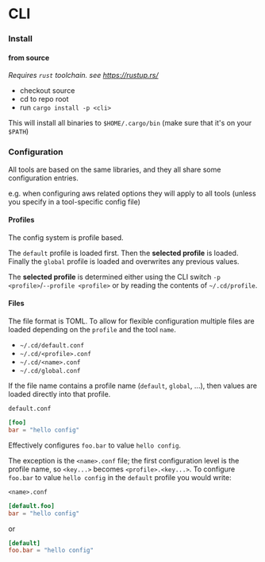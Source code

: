# CLI

### Install
#### from source

_Requires `rust` toolchain. see https://rustup.rs/_

- checkout source
- cd to repo root
- run `cargo install -p <cli>`

This will install all binaries to `$HOME/.cargo/bin` (make sure that it's on your `$PATH`)

### Configuration

All tools are based on the same libraries, and they all share some configuration entries.

e.g. when configuring aws related options they will apply to all tools (unless you specify in a tool-specific config file)

#### Profiles

The config system is profile based.

The `default` profile is loaded first. Then the __selected profile__ is loaded. Finally the `global` profile is loaded
and overwrites any previous values.

The __selected profile__ is determined either using the CLI switch `-p <profile>`/`--profile <profile>` or by reading
the contents of `~/.cd/profile`.

#### Files

The file format is TOML. To allow for flexible configuration multiple files are loaded depending on the `profile` and the tool `name`.

- `~/.cd/default.conf`
- `~/.cd/<profile>.conf`
- `~/.cd/<name>.conf`
- `~/.cd/global.conf`

If the file name contains a profile name (`default`, `global`, ...), then values are loaded directly into that profile.

`default.conf`
```toml
[foo]
bar = "hello config"
```

Effectively configures `foo.bar` to value `hello config`.

The exception is the `<name>.conf` file; the first configuration level is the profile name, so `<key...>` becomes `<profile>.<key...>`.
To configure `foo.bar` to value `hello config` in the `default` profile you would write:

`<name>.conf`
```toml
[default.foo]
bar = "hello config"
```
or 
```toml
[default]
foo.bar = "hello config"
```

